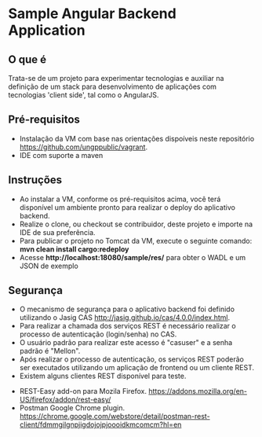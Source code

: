 Sample Angular Backend Application
==================================

## O que é  
Trata-se de um projeto para experimentar tecnologias e auxiliar na definição de um stack para desenvolvimento de
 aplicações com tecnologias 'client side', tal como o AngularJS.  
 
## Pré-requisitos  
 - Instalação da VM com base nas orientações dispoíveis neste repositório https://github.com/ungppublic/vagrant.  
 - IDE com suporte a maven
  
## Instruções  
- Ao instalar a VM, conforme os pré-requisitos acima, você terá disponível um ambiente pronto para realizar o deploy do aplicativo backend.
- Realize o clone, ou checkout se contribuidor, deste projeto e importe na IDE de sua preferência.
- Para publicar o projeto no Tomcat da VM, execute o seguinte comando: __mvn clean install cargo:redeploy__
- Acesse __http://localhost:18080/sample/res/__ para obter o WADL e um JSON de exemplo

## Segurança
- O mecanismo de segurança para o aplicativo backend foi definido utilizando o Jasig CAS http://jasig.github.io/cas/4.0.0/index.html.
- Para realizar a chamada dos serviços REST é necessário realizar o processo de autenticação (login/senha) no CAS.
- O usuário padrão para realizar este acesso é "casuser" e a senha padrão é "Mellon".
- Após realizar o processo de autenticação, os serviços REST poderão ser executados utilizando um aplicação de frontend ou um cliente REST.
- Existem alguns clientes REST disponível para teste.
* REST-Easy add-on para Mozila Firefox. https://addons.mozilla.org/en-US/firefox/addon/rest-easy/
* Postman Google Chrome plugin. https://chrome.google.com/webstore/detail/postman-rest-client/fdmmgilgnpjigdojojpjoooidkmcomcm?hl=en







